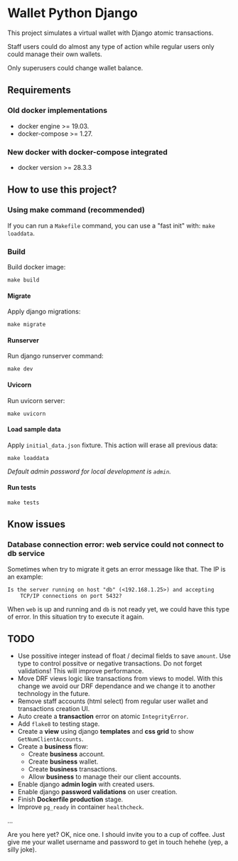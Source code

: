 # Wallet Python Django

This project simulates a virtual wallet with Django atomic transactions.

Staff users could do almost any type of action while regular users only could
manage their own wallets.

Only superusers could change wallet balance.

## Requirements

### Old docker implementations

* docker engine >= 19.03.
* docker-compose >= 1.27.

### New docker with docker-compose integrated

* docker version >= 28.3.3

## How to use this project?

### Using make command (recommended)

If you can run a `Makefile` command, you can use a "fast init" with: `make loaddata`.

### Build

Build docker image:

```shell
make build
```

#### Migrate

Apply django migrations:

```shell
make migrate
```

#### Runserver

Run django runserver command:

```shell
make dev
```

#### Uvicorn

Run uvicorn server:

```shell
make uvicorn
```

#### Load sample data

Apply `initial_data.json` fixture. This action will erase all previous data:

```shell
make loaddata
```

*Default admin password for local development is `admin`.*

#### Run tests

```shell
make tests
```

## Know issues

### Database connection error: web service could not connect to db service

Sometimes when try to migrate it gets an error message like that. The IP is an example:

```shell
Is the server running on host "db" (<192.168.1.25>) and accepting
	TCP/IP connections on port 5432?
```

When `web` is up and running and `db` is not ready yet, we could have this type of error.
In this situation try to execute it again.

## TODO

* Use possitive integer instead of float / decimal fields to save `amount`.
Use type to control possitve or negative transactions. Do not forget validations!
This will improve performance.
* Move DRF views logic like transactions from views to model. With this change we avoid our DRF dependance and we change it to another technology in the future.
* Remove staff accounts (html select) from regular user wallet and transactions creation UI.
* Auto create a **transaction** error on atomic `IntegrityError`.
* Add `flake8` to testing stage.
* Create a **view** using django **templates** and **css grid** to show `GetNumClientAccounts`.
* Create a **business** flow:
  * Create **business** account.
  * Create **business** wallet.
  * Create **business** transactions.
  * Allow **business** to manage their our client accounts.
* Enable django **admin login** with created users.
* Enable django **password validations** on user creation.
* Finish **Dockerfile production** stage.
* Improve `pg_ready` in container `healthcheck`.

...

Are you here yet? OK, nice one. I should invite you to a cup of coffee.
Just give me your wallet username and password to get in touch hehehe (yep, a silly joke).
